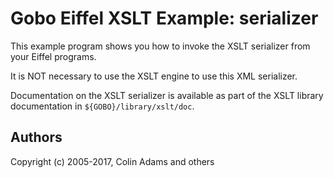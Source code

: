 # Gobo Eiffel XSLT Example: serializer

This example program shows you how to invoke the XSLT serializer from
your Eiffel programs.

It is NOT necessary to use the XSLT engine to use this XML serializer.

Documentation on the XSLT serializer is available as part of the XSLT
library documentation in `${GOBO}/library/xslt/doc`.

## Authors

Copyright (c) 2005-2017, Colin Adams and others
